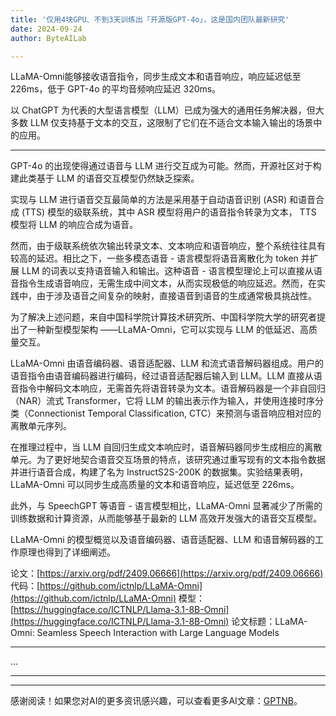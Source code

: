 ```yaml
---
title: '仅用4块GPU、不到3天训练出「开源版GPT-4o」，这是国内团队最新研究'
date: 2024-09-24
author: ByteAILab

---
```


LLaMA-Omni能够接收语音指令，同步生成文本和语音响应，响应延迟低至 226ms，低于 GPT-4o 的平均音频响应延迟 320ms。

以 ChatGPT 为代表的大型语言模型（LLM）已成为强大的通用任务解决器，但大多数 LLM 仅支持基于文本的交互，这限制了它们在不适合文本输入输出的场景中的应用。

---
GPT-4o 的出现使得通过语音与 LLM 进行交互成为可能。然而，开源社区对于构建此类基于 LLM 的语音交互模型仍然缺乏探索。

实现与 LLM 进行语音交互最简单的方法是采用基于自动语音识别 (ASR) 和语音合成 (TTS) 模型的级联系统，其中 ASR 模型将用户的语音指令转录为文本， TTS 模型将 LLM 的响应合成为语音。

然而，由于级联系统依次输出转录文本、文本响应和语音响应，整个系统往往具有较高的延迟。相比之下，一些多模态语音 - 语言模型将语音离散化为 token 并扩展 LLM 的词表以支持语音输入和输出。这种语音 - 语言模型理论上可以直接从语音指令生成语音响应，无需生成中间文本，从而实现极低的响应延迟。然而，在实践中，由于涉及语音之间复杂的映射，直接语音到语音的生成通常极具挑战性。

为了解决上述问题，来自中国科学院计算技术研究所、中国科学院大学的研究者提出了一种新型模型架构 ——LLaMA-Omni，它可以实现与 LLM 的低延迟、高质量交互。

LLaMA-Omni 由语音编码器、语音适配器、LLM 和流式语音解码器组成。用户的语音指令由语音编码器进行编码，经过语音适配器后输入到 LLM。LLM 直接从语音指令中解码文本响应，无需首先将语音转录为文本。语音解码器是一个非自回归（NAR）流式 Transformer，它将 LLM 的输出表示作为输入，并使用连接时序分类（Connectionist Temporal Classification, CTC）来预测与语音响应相对应的离散单元序列。

在推理过程中，当 LLM 自回归生成文本响应时，语音解码器同步生成相应的离散单元。为了更好地契合语音交互场景的特点，该研究通过重写现有的文本指令数据并进行语音合成，构建了名为 InstructS2S-200K 的数据集。实验结果表明，LLaMA-Omni 可以同步生成高质量的文本和语音响应，延迟低至 226ms。

此外，与 SpeechGPT 等语音 - 语言模型相比，LLaMA-Omni 显著减少了所需的训练数据和计算资源，从而能够基于最新的 LLM 高效开发强大的语音交互模型。

LLaMA-Omni 的模型概览以及语音编码器、语音适配器、LLM 和语音解码器的工作原理也得到了详细阐述。

论文：[https://arxiv.org/pdf/2409.06666](https://arxiv.org/pdf/2409.06666)
代码：[https://github.com/ictnlp/LLaMA-Omni](https://github.com/ictnlp/LLaMA-Omni)
模型：[https://huggingface.co/ICTNLP/Llama-3.1-8B-Omni](https://huggingface.co/ICTNLP/Llama-3.1-8B-Omni)
论文标题：LLaMA-Omni: Seamless Speech Interaction with Large Language Models

---

...

---
---
感谢阅读！如果您对AI的更多资讯感兴趣，可以查看更多AI文章：[GPTNB](https://gptnb.com)。